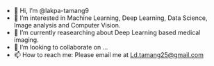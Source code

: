 - 👋 Hi, I’m @lakpa-tamang9
- 👀 I’m interested in Machine Learning, Deep Learning, Data Science, Image analysis and Computer Vision.
- 🌱 I’m currently reasearching about Deep Learning based medical imaging.
- 💞️ I’m looking to collaborate on ...
- 📫 How to reach me: Please email me at Ld.tamang25@gmail.com

<!---
lakpa-tamang9/lakpa-tamang9 is a ✨ special ✨ repository because its `README.md` (this file) appears on your GitHub profile.
You can click the Preview link to take a look at your changes.
--->
